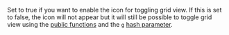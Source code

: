 Set to true if you want to enable the icon for toggling grid view. If this is
set to false, the icon will not appear but it will still be possible to toggle
grid view using the [public functions](#MONKEY) and the `g` [hash
parameter](#MONKEY).
